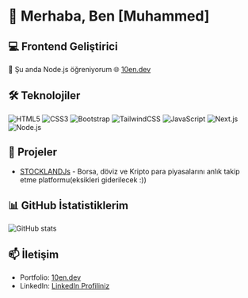 # 👋 Merhaba, Ben [Muhammed]

## 💻 Frontend Geliştirici
🌱 Şu anda Node.js öğreniyorum
🌐 [10en.dev](https://10en.dev)

## 🛠️ Teknolojiler
![HTML5](https://img.shields.io/badge/-HTML5-E34F26?style=flat-square&logo=html5&logoColor=white)
![CSS3](https://img.shields.io/badge/-CSS3-1572B6?style=flat-square&logo=css3&logoColor=white)
![Bootstrap](https://img.shields.io/badge/-Bootstrap-7952B3?style=flat-square&logo=bootstrap&logoColor=white)
![TailwindCSS](https://img.shields.io/badge/-TailwindCSS-38B2AC?style=flat-square&logo=tailwind-css&logoColor=white)
![JavaScript](https://img.shields.io/badge/-JavaScript-F7DF1E?style=flat-square&logo=javascript&logoColor=black)
![Next.js](https://img.shields.io/badge/-Next.js-000000?style=flat-square&logo=next.js&logoColor=white)
![Node.js](https://img.shields.io/badge/-Node.js-339933?style=flat-square&logo=node.js&logoColor=white)

## 🚀 Projeler
- [STOCKLANDJs](https://stocklandjs.vercel.app/) - Borsa, döviz ve Kripto para piyasalarını anlık takip etme platformu(eksikleri giderilecek :))

## 📊 GitHub İstatistiklerim
![GitHub stats](https://github-readme-stats.vercel.app/api?username=muhammedonen&show_icons=true&theme=radical)

## 📫 İletişim
- Portfolio: [10en.dev](https://10en.dev)
- LinkedIn: [LinkedIn Profiliniz](https://www.linkedin.com/in/muhammed-%C3%B6nen-a760642a9/)
